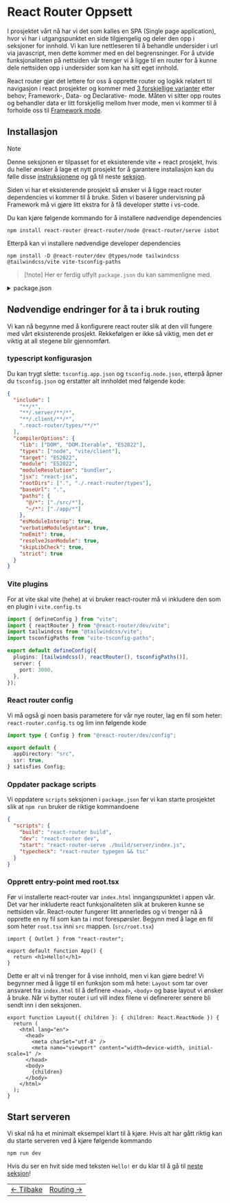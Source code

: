 # React Router Oppsett

I prosjektet vårt nå har vi det som kalles en SPA (Single page application), hvor vi har i utgangspunktet en side tilgjengelig og deler den opp i seksjoner for innhold. Vi kan lure nettleseren til å behandle undersider i url via javascript, men dette kommer med en del begrensninger. For å utvide funksjonaliteten på nettsiden vår trenger vi å ligge til en router for å kunne dele nettsiden opp i undersider som kan ha sitt eget innhold.

React router gjør det lettere for oss å opprette router og logikk relatert til navigasjon i react prosjekter og kommer med [3 forskjellige varianter](https://reactrouter.com/start/modes) etter behov; Framework-, Data- og Declarative- mode.
Måten vi sitter opp routes og behandler data er litt forskjellig mellom hver mode, men vi kommer til å forholde oss til [Framework mode](https://reactrouter.com/start/modes#framework).

## Installasjon

> [!NOTE]
> Denne seksjonen er tilpasset for et eksisterende vite + react prosjekt, hvis du heller ønsker å lage et nytt prosjekt for å garantere installasjon kan du følle disse [instruksjonene](https://reactrouter.com/start/framework/installation) og gå til neste [seksjon](./2_routing.md).

Siden vi har et eksisterende prosjekt så ønsker vi å ligge react router dependencies vi kommer til å bruke. Siden vi baserer undervisning på Framework må vi gjøre litt ekstra for å få developer støtte i vs-code.

Du kan kjøre følgende kommando for å installere nødvendige dependencies

```console
npm install react-router @react-router/node @react-router/serve isbot
```

Etterpå kan vi installere nødvendige developer dependencies

```console
npm install -D @react-router/dev @types/node tailwindcss @tailwindcss/vite vite-tsconfig-paths
```

> [!note] Her er ferdig utfylt `package.json` du kan sammenligne med.
<details>
<summary>package.json</summary>
Hvis du møter på noen problemer kan du bytte ut innholdet i din `package.json` fil med følgende kode. Du kan da lett installere riktige dependencies ved først å slette `node_modules` folderen og så kjøre `npm install`

```json
{
  "name": "react-workshop",
  "private": true,
  "version": "1.0.0",
  "type": "module",
  "scripts": {
    "build": "react-router build",
    "dev": "react-router dev",
    "start": "react-router-serve ./build/server/index.js",
    "typecheck": "react-router typegen && tsc"
  },
  "dependencies": {
    "@react-router/node": "^7.9.3",
    "@react-router/serve": "^7.9.3",
    "@tailwindcss/vite": "^4.1.13",
    "isbot": "^5",
    "lucide-react": "^0.543.0",
    "react": "^19.1.1",
    "react-dom": "^19.1.1",
    "react-router": "^7.9.3",
    "tailwindcss": "^4.1.13"
  },
  "devDependencies": {
    "@eslint/js": "^9.33.0",
    "@react-router/dev": "^7.9.3",
    "@types/node": "^24.7.0",
    "@types/react": "^19.1.10",
    "@types/react-dom": "^19.1.7",
    "@vitejs/plugin-react": "^5.0.0",
    "eslint": "^9.33.0",
    "eslint-plugin-react-hooks": "^5.2.0",
    "eslint-plugin-react-refresh": "^0.4.20",
    "globals": "^16.3.0",
    "tailwindcss": "^4.1.13",
    "typescript": "~5.8.3",
    "typescript-eslint": "^8.39.1",
    "vite": "^7.1.2",
    "vite-tsconfig-paths": "^5.1.4"
  }
}
```
</details>

## Nødvendige endringer for å ta i bruk routing

Vi kan nå begynne med å konfigurere react router slik at den vill fungere med vårt eksisterende prosjekt. Rekkefølgen er ikke så viktig, men det er viktig at all stegene blir gjennomført.

### typescript konfigurasjon

Du kan trygt slette: `tsconfig.app.json` og `tsconfig.node.json`, etterpå åpner du `tsconfig.json` og erstatter alt innholdet med følgende kode:

```json
{
  "include": [
    "**/*",
    "**/.server/**/*",
    "**/.client/**/*",
    ".react-router/types/**/*"
  ],
  "compilerOptions": {
    "lib": ["DOM", "DOM.Iterable", "ES2022"],
    "types": ["node", "vite/client"],
    "target": "ES2022",
    "module": "ES2022",
    "moduleResolution": "bundler",
    "jsx": "react-jsx",
    "rootDirs": [".", "./.react-router/types"],
    "baseUrl": ".",
    "paths": {
      "@/*": ["./src/*"],
      "~/*": ["./app/*"]
    },
    "esModuleInterop": true,
    "verbatimModuleSyntax": true,
    "noEmit": true,
    "resolveJsonModule": true,
    "skipLibCheck": true,
    "strict": true
  }
}
```

### Vite plugins

For at vite skal vite (hehe) at vi bruker react-router må vi inkludere den som en plugin i `vite.config.ts`

```ts
import { defineConfig } from "vite";
import { reactRouter } from "@react-router/dev/vite";
import tailwindcss from "@tailwindcss/vite";
import tsconfigPaths from "vite-tsconfig-paths";

export default defineConfig({
  plugins: [tailwindcss(), reactRouter(), tsconfigPaths()],
  server: {
    port: 3000,
  },
});
```

### React router config
Vi må også gi noen basis parametere for vår nye router, lag en fil som heter: `react-router.config.ts` og lim inn følgende kode

```ts
import type { Config } from "@react-router/dev/config";

export default {
  appDirectory: "src",
  ssr: true,
} satisfies Config;
```

### Oppdater package scripts

Vi oppdatere `scripts` seksjonen i `package.json` før vi kan starte prosjektet slik at `npm run` bruker de riktige kommandoene

```json
{
  "scripts": {
    "build": "react-router build",
    "dev": "react-router dev",
    "start": "react-router-serve ./build/server/index.js",
    "typecheck": "react-router typegen && tsc"
  }
}
```

### Opprett entry-point med root.tsx
Før vi installerte react-router var `index.html` inngangspunktet i appen vår. Det var her inkluderte react funksjonaliteten slik at brukeren kunne se nettsiden vår. React-router fungerer litt annerledes og vi trenger nå å opprette en ny fil som kan ta i mot forespørsler. Begynn med å lage en fil som heter `root.tsx` inni `src` mappen. (`src/root.tsx`)

```tsx
import { Outlet } from "react-router";

export default function App() {
  return <h1>Hello!</h1>
}
```

Dette er alt vi nå trenger for å vise innhold, men vi kan gjøre bedre! Vi begynner med å ligge til en funksjon som må hete: `Layout` som tar over ansvaret fra `index.html` til å definere `<head>`, `<body>` og base layout vi ønsker å bruke. Når vi bytter router i url vill index filene vi definererer senere bli sendt inn i den seksjonen.

```tsx
export function Layout({ children }: { children: React.ReactNode }) {
  return (
    <html lang="en">
      <head>
        <meta charSet="utf-8" />
        <meta name="viewport" content="width=device-width, initial-scale=1" />
      </head>
      <body>
        {children}
      </body>
    </html>
  );
}
```

## Start serveren
Vi skal nå ha et minimalt eksempel klart til å kjøre. Hvis alt har gått riktig kan du starte serveren ved å kjøre følgende kommando
```console
npm run dev
```

Hvis du ser en hvit side med teksten `Hello!` er du klar til å gå til [neste seksjon](./2_routing.md)!

<table width="100%">
  <tr>
    <td><a href="README.md">← Tilbake</a></td>
    <td align="right"><a href="2_routing.md">Routing →</a></td>
  </tr>
</table>
